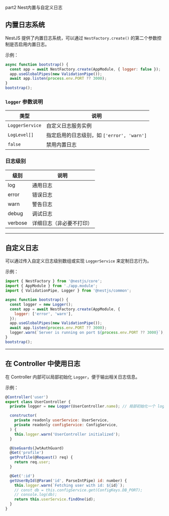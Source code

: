 part2 Nest内置与自定义日志

## 内置日志系统

NestJS 提供了内置日志系统，可以通过 `NestFactory.create()` 的第二个参数控制是否启用内置日志。

示例：

```js
async function bootstrap() {
  const app = await NestFactory.create(AppModule, { logger: false });
  app.useGlobalPipes(new ValidationPipe());
  await app.listen(process.env.PORT ?? 3000);
}
bootstrap();
```

### `logger` 参数说明

| 类型                           | 说明                                     |
| ------------------------------ | ---------------------------------------- |
| `LoggerService`                 | 自定义日志服务实例                       |
| `LogLevel[]`                   | 指定启用的日志级别，如 `['error', 'warn']` |
| `false`                        | 禁用内置日志                             |

### 日志级别

| 级别    | 说明                 |
| ------- | -------------------- |
| log     | 通用日志             |
| error   | 错误日志             |
| warn    | 警告日志             |
| debug   | 调试日志             |
| verbose | 详细日志（非必要不打印） |

---

## 自定义日志

可以通过传入自定义日志级别数组或实现 `LoggerService` 来定制日志行为。

示例：

```js
import { NestFactory } from '@nestjs/core';
import { AppModule } from './app.module';
import { ValidationPipe, Logger } from '@nestjs/common';

async function bootstrap() {
  const logger = new Logger();
  const app = await NestFactory.create(AppModule, {
    logger: ['error', 'warn'],
  });
  app.useGlobalPipes(new ValidationPipe());
  await app.listen(process.env.PORT ?? 3000);
  logger.warn(`Server is running on port ${process.env.PORT ?? 3000}`);
}
bootstrap();
```

---

## 在 Controller 中使用日志

在 Controller 内部可以局部初始化 `Logger`，便于输出相关日志信息。

示例：

```js
@Controller('user')
export class UserController {
  private logger = new Logger(UserController.name); // 局部初始化一个 logger

  constructor(
    private readonly userService: UserService,
    private readonly configService: ConfigService,
  ) {
    this.logger.warn('UserController initialized');
  }

  @UseGuards(JwtAuthGuard)
  @Get('profile')
  getProfile(@Request() req) {
    return req.user;
  }

  @Get(':id')
  getUserById(@Param('id', ParseIntPipe) id: number) {
    this.logger.warn(`Fetching user with id: ${id}`);
    // const db = this.configService.get(ConfigKeys.DB_PORT);
    // console.log(db);
    return this.userService.findOne(id);
  }
}
```
